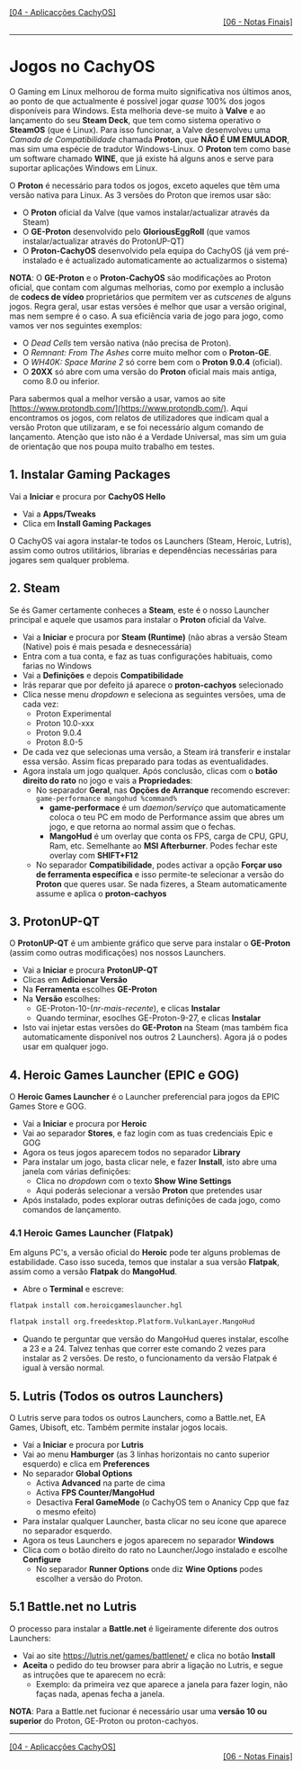 <div align="left">
  <a href="https://github.com/DarKouto/guia-instalacao-linux-pt-pt/blob/main/04-Aplicacoes-CachyOS.md">[04 - Aplicacções CachyOS]</a>
</div>
<div align="right">
  <a href="https://github.com/DarKouto/guia-instalacao-linux-pt-pt/blob/main/06-Notas-Finais.md">[06 - Notas Finais]</a>
</div>
<hr>

# Jogos no CachyOS

O Gaming em Linux melhorou de forma muito significativa nos últimos anos, ao ponto de que actualmente é possível jogar *quase* 100% dos jogos disponíveis para Windows. Esta melhoria deve-se muito à **Valve** e ao lançamento do seu **Steam Deck**, que tem como sistema operativo o **SteamOS** (que é Linux). Para isso funcionar, a Valve desenvolveu uma *Camada de Compatibilidade* chamada **Proton**, que **NÃO É UM EMULADOR**, mas sim uma espécie de tradutor Windows-Linux. O **Proton** tem como base um software chamado **WINE**, que já existe há alguns anos e serve para suportar aplicações Windows em Linux.

O **Proton** é necessário para todos os jogos, exceto aqueles que têm uma versão nativa para Linux. As 3 versões do Proton que iremos usar são:
- O **Proton** oficial da Valve (que vamos instalar/actualizar através da Steam)
- O **GE-Proton** desenvolvido pelo **GloriousEggRoll** (que vamos instalar/actualizar através do ProtonUP-QT)
- O **Proton-CachyOS** desenvolvido pela equipa do CachyOS (já vem pré-instalado e é actualizado automaticamente ao actualizarmos o sistema)

**NOTA**: O **GE-Proton** e o **Proton-CachyOS** são modificações ao Proton oficial, que contam com algumas melhorias, como por exemplo a inclusão de **codecs de vídeo** proprietários que permitem ver as *cutscenes* de alguns jogos. Regra geral, usar estas versões é melhor que usar a versão original, mas nem sempre é o caso. A sua eficiência varia de jogo para jogo, como vamos ver nos seguintes exemplos:
- O *Dead Cells* tem versão nativa (não precisa de Proton).
- O *Remnant: From The Ashes* corre muito melhor com o **Proton-GE**.
- O *WH40K: Space Marine 2* só corre bem com o **Proton 9.0.4** (oficial).
- O **20XX** só abre com uma versão do **Proton** oficial mais mais antiga, como 8.0 ou inferior.

Para sabermos qual a melhor versão a usar, vamos ao site [https://www.protondb.com/](https://www.protondb.com/). Aqui encontramos os jogos, com relatos de utilizadores que indicam qual a versão Proton que utilizaram, e se foi necessário algum comando de lançamento. Atenção que isto não é a Verdade Universal, mas sim um guia de orientação que nos poupa muito trabalho em testes.

## 1. Instalar Gaming Packages
Vai a **Iniciar** e procura por **CachyOS Hello**
- Vai a **Apps/Tweaks**
- Clica em **Install Gaming Packages**

O CachyOS vai agora instalar-te todos os Launchers (Steam, Heroic, Lutris), assim como outros utilitários, librarias e dependências necessárias para jogares sem qualquer problema.

## 2. Steam
Se és Gamer certamente conheces a **Steam**, este é o nosso Launcher principal e aquele que usamos para instalar o **Proton** oficial da Valve.
- Vai a **Iniciar** e procura por **Steam (Runtime)** (não abras a versão Steam (Native) pois é mais pesada e desnecessária)
- Entra com a tua conta, e faz as tuas configurações habituais, como farias no Windows
- Vai a **Definições** e depois **Compatibilidade**
- Irás reparar que por defeito já aparece o **proton-cachyos** selecionado
- Clica nesse menu *dropdown* e seleciona as seguintes versões, uma de cada vez:
  - Proton Experimental
  - Proton 10.0-xxx
  - Proton 9.0.4
  - Proton 8.0-5
- De cada vez que selecionas uma versão, a Steam irá transferir e instalar essa versão. Assim ficas preparado para todas as eventualidades.
- Agora instala um jogo qualquer. Após conclusão, clicas com o **botão direito do rato** no jogo e vais a **Propriedades**:
  - No separador **Geral**, nas **Opções de Arranque** recomendo escrever: `game-performance mangohud %command%`
    - **game-performace** é um *daemon/serviço* que automaticamente coloca o teu PC em modo de Performance assim que abres um jogo, e que retorna ao normal assim que o fechas.
    - **MangoHud** é um overlay que conta os FPS, carga de CPU, GPU, Ram, etc. Semelhante ao **MSI Afterburner**. Podes fechar este overlay com **SHIFT+F12**
  - No separador **Compatibilidade**, podes activar a opção **Forçar uso de ferramenta específica** e isso permite-te selecionar a versão do **Proton** que queres usar. Se nada fizeres, a Steam automaticamente assume e aplica o **proton-cachyos**
 
## 3. ProtonUP-QT
O **ProtonUP-QT** é um ambiente gráfico que serve para instalar o **GE-Proton** (assim como outras modificações) nos nossos Launchers.
- Vai a **Iniciar** e procura **ProtonUP-QT**
- Clicas em **Adicionar Versão**
- Na **Ferramenta** escolhes **GE-Proton**
- Na **Versão** escolhes:
  - GE-Proton-10-(*nr-mais-recente*), e clicas **Instalar**
  - Quando terminar, esoclhes GE-Proton-9-27, e clicas **Instalar**
- Isto vai injetar estas versões do **GE-Proton** na Steam (mas também fica automaticamente disponível nos outros 2 Launchers). Agora já o podes usar em qualquer jogo.

## 4. Heroic Games Launcher (EPIC e GOG)
O **Heroic Games Launcher** é o Launcher preferencial para jogos da EPIC Games Store e GOG.
- Vai a **Iniciar** e procura por **Heroic**
- Vai ao separador **Stores**, e faz login com as tuas credenciais Epic e GOG
- Agora os teus jogos aparecem todos no separador **Library**
- Para instalar um jogo, basta clicar nele, e fazer **Install**, isto abre uma janela com várias definições:
  - Clica no *dropdown* com o texto **Show Wine Settings**
  - Aqui poderás selecionar a versão **Proton** que pretendes usar
- Após instalado, podes explorar outras definições de cada jogo, como comandos de lançamento.

### 4.1 Heroic Games Launcher (Flatpak)
Em alguns PC's, a versão oficial do **Heroic** pode ter alguns problemas de estabilidade. Caso isso suceda, temos que instalar a sua versão **Flatpak**, assim como a versão **Flatpak** do **MangoHud**.
- Abre o **Terminal** e escreve:
```bash
flatpak install com.heroicgameslauncher.hgl
```
```bash
flatpak install org.freedesktop.Platform.VulkanLayer.MangoHud
```
- Quando te perguntar que versão do MangoHud queres instalar, escolhe a 23 e a 24. Talvez tenhas que correr este comando 2 vezes para instalar as 2 versões.
De resto, o funcionamento da versão Flatpak é igual à versão normal.

## 5. Lutris (Todos os outros Launchers)
O Lutris serve para todos os outros Launchers, como a Battle.net, EA Games, Ubisoft, etc. Também permite instalar jogos locais.
- Vai a **Iniciar** e procura por **Lutris**
- Vai ao menu **Hamburger** (as 3 linhas horizontais no canto superior esquerdo) e clica em **Preferences**
- No separador **Global Options**
  - Activa **Advanced** na parte de cima
  - Activa **FPS Counter/MangoHud**
  - Desactiva **Feral GameMode** (o CachyOS tem o Ananicy Cpp que faz o mesmo efeito)
- Para instalar qualquer Launcher, basta clicar no seu ícone que aparece no separador esquerdo.
- Agora os teus Launchers e jogos aparecem no separador **Windows**
- Clica com o botão direito do rato no Launcher/Jogo instalado e escolhe **Configure**
  - No separador **Runner Options** onde diz **Wine Options** podes escolher a versão do Proton.

## 5.1 Battle.net no Lutris
O processo para instalar a **Battle.net** é ligeiramente diferente dos outros Launchers: 
- Vai ao site https://lutris.net/games/battlenet/ e clica no botão **Install**
- **Aceita** o pedido do teu browser para abrir a ligação no Lutris, e segue as intruções que te aparecem no ecrã:
  - Exemplo: da primeira vez que aparece a janela para fazer login, não faças nada, apenas fecha a janela.

**NOTA**: Para a Battle.net fucionar é necessário usar uma **versão 10 ou superior** do Proton, GE-Proton ou proton-cachyos.

<hr>
<div align="left">
  <a href="https://github.com/DarKouto/guia-instalacao-linux-pt-pt/blob/main/04-Aplicacoes-CachyOS.md">[04 - Aplicacções CachyOS]</a>
</div>
<div align="right">
  <a href="https://github.com/DarKouto/guia-instalacao-linux-pt-pt/blob/main/06-Notas-Finais.md">[06 - Notas Finais]</a>
</div>
